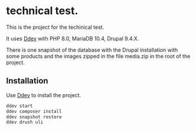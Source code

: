 # technical test.

This is the project for the techinical test.

It uses [Ddev](https://ddev.readthedocs.io/) with PHP 8.0, MariaDB 10.4, Drupal 9.4.X.

There is one snapshot of the database with the Drupal installation with some products and the images zipped in the file
media.zip in the root of the project.

## Installation

Use [Ddev](https://ddev.readthedocs.io/) to install the project.

```bash
ddev start
ddev composer install
ddev snapshot restore
ddev drush uli
```